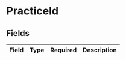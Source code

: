 # PracticeId


## Fields

| Field       | Type        | Required    | Description |
| ----------- | ----------- | ----------- | ----------- |